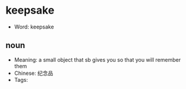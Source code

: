 # keepsake

- Word: keepsake

## noun

- Meaning: a small object that sb gives you so that you will remember them
- Chinese: 纪念品
- Tags: 

